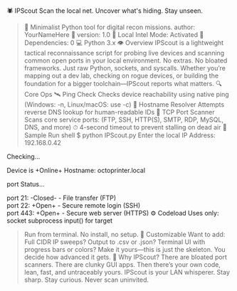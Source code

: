 🕷️ IPScout
Scan the local net. Uncover what's hiding. Stay unseen.
> 🔧 Minimalist Python tool for digital recon missions.
author: YourNameHere 📡 version: 1.0 🧭 Local Intel Mode: Activated 🧠 Dependencies: 0 💻 Python 3.x
👁 Overview
IPScout is a lightweight tactical reconnaissance script for probing live devices and scanning common open ports in your local environment.
No extras. No bloated frameworks. Just raw Python, sockets, and syscalls.
Whether you’re mapping out a dev lab, checking on rogue devices, or building the foundation for a bigger toolchain—IPScout reports what matters.
🔍 Core Ops
🛰️ Ping Check Checks device reachability using native ping (Windows: -n, Linux/macOS: use -c)
🧠 Hostname Resolver Attempts reverse DNS lookup for human-readable IDs
🔐 TCP Port Scanner Scans core service ports: (FTP, SSH, HTTP(S), SMTP, RDP, MySQL, DNS, and more)
⏱ 4-second timeout to prevent stalling on dead air
🧪 Sample Run
shell
$ python IPScout.py
Enter the local IP Address: 192.168.0.42

Checking...

Device is +Online+
Hostname: octoprinter.local

port Status...

port 21: -Closed- - File transfer (FTP)  
port 22: +Open+ - Secure remote login (SSH)  
port 443: +Open+ - Secure web server (HTTPS)
⚙️ Codeload
Uses only:
socket
subprocess
input() for target
> Run from terminal. No install, no setup.
🧰 Customizable
Want to add:
Full CIDR IP sweeps?
Output to .csv or .json?
Terminal UI with progress bars or colors?
Make it yours—this is just the skeleton. You decide how advanced it gets.
🧠 Why IPScout?
There are bloated port scanners. There are clunky GUI apps. Then there’s your own code, lean, fast, and untraceably yours.
IPScout is your LAN whisperer. Stay sharp. Stay curious. Never scan uninvited.
